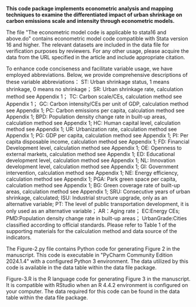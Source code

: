 **This code package implements econometric analysis and mapping techniques to examine the differentiated impact of urban shrinkage on carbon emissions scale and intensity through econometric models.**

The file "The econometric model code is applicable to stata16 and above.do" contains econometric model code compatible with Stata version 16 and higher. The relevant datasets are included in the data file for verification purposes by reviewers. For any other usage, please acquire the data from the URL specified in the article and include appropriate citation.

To enhance code conciseness and facilitate variable usage, we have employed abbreviations. Below, we provide comprehensive descriptions of these variable abbreviations：
ST: Urban shrinkage status, 1 means shrinkage, 0 means no shrinkage；
SR: Urban shrinkage rate, calculation method see Appendix 1；
TC: Carbon scale/CEs, calculation method see Appendix 1；
GC: Carbon intensity/CEs per unit of GDP,  calculation method see Appendix 1;
PC: Carbon emissions per capita, calculation method see Appendix 1;
BPD:  Population density change rate in built-up areas, calculation method see Appendix 1;
HC: Human capital level, calculation method see Appendix 1;
UR: Urbanization rate, calculation method see Appendix 1;
PG: GDP per capita, calculation method see Appendix 1;
PI: Per capita disposable income, calculation method see Appendix 1;
FD: Financial Development level, calculation method see Appendix 1;
OE: Openness to external markets, calculation method see Appendix 1;
ED: Educational development level, calculation method see Appendix 1;
NL: Innovation development level,  calculation method see Appendix 1;
GI: Government intervention,  calculation method see Appendix 1;
NE: Energy efficiency,  calculation method see Appendix 1;
PGA: Park green space per capita, calculation method see Appendix 1;
BG: Green coverage rate of built-up areas, calculation method see Appendix 1;
SRU: Consecutive years of urban shrinkage, calculated;
ISU: Industrial structure upgrade, only as an alternative variable;
PT: The level of public transportation development, it is only used as an alternative variable；
AR：Aging rate；
EC:Energy CEs;
PMD:Population density change rate in built-up areas；
UrbanGrade:Cities classified according to official standards.
Please refer to Table 1 of the supporting materials for the calculation method and data source of the indicators.

The Figure-2.py file contains Python code for generating Figure 2 in the manuscript. This code is executable in "PyCharm Community Edition 2024.1.4" with a configured Python 3 environment. The data utilized by this code is available in the data table within the data file package.

Figure-3.R is the R language code for generating Figure 3 in the manuscript. It is compatible with RStudio when an R 4.4.2 environment is configured on your computer. The data required for this code can be found in the data table within the data file package.
